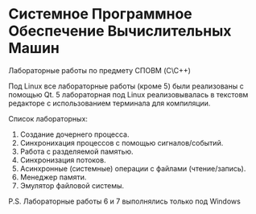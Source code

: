 # Системное Программное Обеспечение Вычислительных Машин

Лабораторные работы по предмету СПОВМ (C\C++)

Под Linux все лабораторные работы (кроме 5) были реализованы с помощью Qt.
5 лабораторная под Linux реализовывалась в текстовм редакторе с использованием
терминала для компиляции.

Список лабораторных:

1. Создание дочернего процесса.
2. Синхронихация процессов с помощью сигналов/событий.
3. Работа с разделяемой памятью.
4. Синхронизация потоков.
5. Асинхронные (системные) операции с файлами (чтение/запись).
6. Менеджер памяти.
7. Эмулятор файловой системы.

P.S. Лабораторные работы 6 и 7 выполнялись только под Windows
